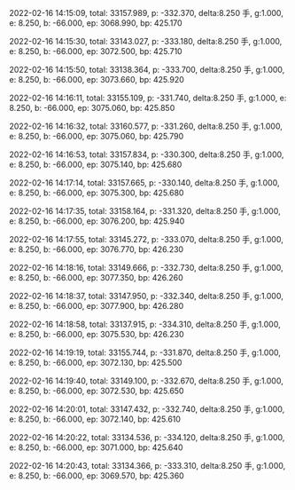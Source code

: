 2022-02-16 14:15:09, total: 33157.989, p: -332.370, delta:8.250 手, g:1.000, e: 8.250, b: -66.000, ep: 3068.990, bp: 425.170

2022-02-16 14:15:30, total: 33143.027, p: -333.180, delta:8.250 手, g:1.000, e: 8.250, b: -66.000, ep: 3072.500, bp: 425.710

2022-02-16 14:15:50, total: 33138.364, p: -333.700, delta:8.250 手, g:1.000, e: 8.250, b: -66.000, ep: 3073.660, bp: 425.920

2022-02-16 14:16:11, total: 33155.109, p: -331.740, delta:8.250 手, g:1.000, e: 8.250, b: -66.000, ep: 3075.060, bp: 425.850

2022-02-16 14:16:32, total: 33160.577, p: -331.260, delta:8.250 手, g:1.000, e: 8.250, b: -66.000, ep: 3075.060, bp: 425.790

2022-02-16 14:16:53, total: 33157.834, p: -330.300, delta:8.250 手, g:1.000, e: 8.250, b: -66.000, ep: 3075.140, bp: 425.680

2022-02-16 14:17:14, total: 33157.665, p: -330.140, delta:8.250 手, g:1.000, e: 8.250, b: -66.000, ep: 3075.300, bp: 425.680

2022-02-16 14:17:35, total: 33158.164, p: -331.320, delta:8.250 手, g:1.000, e: 8.250, b: -66.000, ep: 3076.200, bp: 425.940

2022-02-16 14:17:55, total: 33145.272, p: -333.070, delta:8.250 手, g:1.000, e: 8.250, b: -66.000, ep: 3076.770, bp: 426.230

2022-02-16 14:18:16, total: 33149.666, p: -332.730, delta:8.250 手, g:1.000, e: 8.250, b: -66.000, ep: 3077.350, bp: 426.260

2022-02-16 14:18:37, total: 33147.950, p: -332.340, delta:8.250 手, g:1.000, e: 8.250, b: -66.000, ep: 3077.900, bp: 426.280

2022-02-16 14:18:58, total: 33137.915, p: -334.310, delta:8.250 手, g:1.000, e: 8.250, b: -66.000, ep: 3075.530, bp: 426.230

2022-02-16 14:19:19, total: 33155.744, p: -331.870, delta:8.250 手, g:1.000, e: 8.250, b: -66.000, ep: 3072.130, bp: 425.500

2022-02-16 14:19:40, total: 33149.100, p: -332.670, delta:8.250 手, g:1.000, e: 8.250, b: -66.000, ep: 3072.530, bp: 425.650

2022-02-16 14:20:01, total: 33147.432, p: -332.740, delta:8.250 手, g:1.000, e: 8.250, b: -66.000, ep: 3072.140, bp: 425.610

2022-02-16 14:20:22, total: 33134.536, p: -334.120, delta:8.250 手, g:1.000, e: 8.250, b: -66.000, ep: 3071.000, bp: 425.640

2022-02-16 14:20:43, total: 33134.366, p: -333.310, delta:8.250 手, g:1.000, e: 8.250, b: -66.000, ep: 3069.570, bp: 425.360